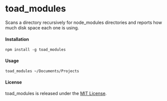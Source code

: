 toad_modules
============

Scans a directory recursively for node_modules directories and reports how much
disk space each one is using.

#### Installation

```
npm install -g toad_modules
```

#### Usage

```
toad_modules ~/Documents/Projects
```

#### License

toad_modules is released under the [MIT License].

[MIT License]: http://www.opensource.org/licenses/MIT

